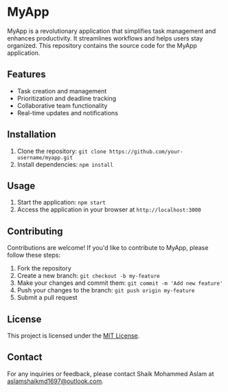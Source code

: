 # MyApp

MyApp is a revolutionary application that simplifies task management and enhances productivity. It streamlines workflows and helps users stay organized. This repository contains the source code for the MyApp application.

## Features

- Task creation and management
- Prioritization and deadline tracking
- Collaborative team functionality
- Real-time updates and notifications

## Installation

1. Clone the repository: `git clone https://github.com/your-username/myapp.git`
2. Install dependencies: `npm install`

## Usage

1. Start the application: `npm start`
2. Access the application in your browser at `http://localhost:3000`

## Contributing

Contributions are welcome! If you'd like to contribute to MyApp, please follow these steps:

1. Fork the repository
2. Create a new branch: `git checkout -b my-feature`
3. Make your changes and commit them: `git commit -m 'Add new feature'`
4. Push your changes to the branch: `git push origin my-feature`
5. Submit a pull request

## License

This project is licensed under the [MIT License](LICENSE).

## Contact

For any inquiries or feedback, please contact Shaik Mohammed Aslam at [aslamshaikmd1697@outlook.com](mailto:aslamshaikmd1697@outlook.com).
